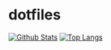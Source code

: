 # dotfiles

[![Github Stats](https://github-readme-stats.vercel.app/api?username=stephenwelch&count_private=true&show_icons=true&include_all_commits=true)](https://github.com/anuraghazra/github-readme-stats)
[![Top Langs](https://github-readme-stats.vercel.app/api/top-langs/?username=anuraghazra)](https://github.com/anuraghazra/github-readme-stats)

